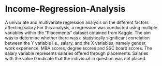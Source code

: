 # Income-Regression-Analysis
A univariate and multivariate regression analysis on the different factors affecting salary 
For this analysis, a regression was conducted using multiple variables within the “Placements” dataset obtained from Kaggle. The aim was to determine whether there was a statistically significant correlation between the Y variable i.e., salary, and the X variables, namely gender, work experience, MBA scores, degree scores and SSC board scores. The salary variable represents salaries offered through placements. Salaries with the value 0 indicate that the individual in question was not placed.
